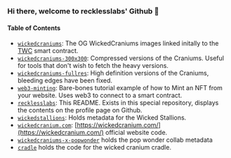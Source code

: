 ### Hi there, welcome to recklesslabs' Github 👋

#### Table of Contents

- [`wickedcraniums`](https://github.com/recklesslabs/wickedcraniums): The OG WickedCraniums images linked initally to the [TWC](https://etherscan.io/token/0x85f740958906b317de6ed79663012859067e745b) smart contract.
- [`wickedcraniums-300x300`](https://github.com/recklesslabs/wickedcraniums-300x300): Compressed versions of the Craniums. Useful for tools that don't wish to fetch the heavy versions.
- [`wickedcraniums-fullres`](https://github.com/recklesslabs/wickedcraniums-fullres): High definition versions of the Craniums, bleeding edges have been fixed.
- [`web3-minting`](https://github.com/recklesslabs/web3-minting): Bare-bones tutorial example of how to Mint an NFT from your website. Uses web3 to connect to a smart contract.
- [`recklesslabs`](https://github.com/recklesslabs/recklesslabs): This README. Exists in this special repository, displays the contents on the profile page on Github.
- [`wickedstallions`](https://github.com/recklesslabs/wickedstallions): Holds metadata for the Wicked Stallions.
- [`wickedcranium.com`](https://github.com/recklesslabs/wickedcranium.com): [https://wickedcranium.com/](https://wickedcranium.com/) official website code. 
- [`wickedcraniums-x-popwonder`](https://github.com/recklesslabs/wickedcraniums-x-popwonder) holds the pop wonder collab metadata
- [`cradle`](https://github.com/recklesslabs/cradle) holds the code for the wicked cranium cradle.


